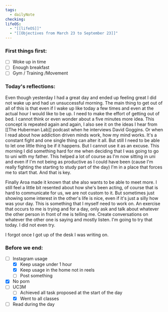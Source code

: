 ```yaml
---
tags:
  - dailyNote
checking: 
lifeOS:
  - "[[lifeOS]]"
  - "[[Objectives from March 23 to September 23]]"
---
```

###  First things first: 

- [ ]  Woke up in time
- [ ] Enough breakfast
- [ ] Gym / Training /Movement

### Today's reflections: 
Even though yesterday I had a great day and ended up feeling great I did not wake up and had un unsuccessful morning. The main thing to get out of all of this is that even if I wake up like today a few times and even at the actual hour I would like to be up. I need to make the effort of getting out of bed. I cannot think or even wonder about a five minutes more idea. 
This concept is repeated again and again, I also see it on the ideas I hear from [[The Huberman Lab]] podcast when he interviews David Goggins. Or when I read about how addiction driven minds work, how my mind works. It's a constant fight and one single thing can alter it all. But still I need to be able to let one little thing be if it happens. But I cannot use it as an excuse. 
This morning I did something hard for me when deciding that I was going to go to uni with my father. This helped a lot of course as I'm now sitting in uni and even if I'm not being as productive as I could have been (cause I'm really fighting the starting to study part of the day) I'm in a place that forces me to start that. And that is key. 

Finally Aroa made it known that she also wants to be able to meet more. I still feel a little bit resented about how she's been acting, of course that is hard to communicate for us, we are not custom to it. But sometimes just showing some interest in the other's life is nice, even if it's just a silly how was your day. 
This is something that I myself need to work on. An exercise that occurs to me is trying and for a day, only ask and talk about whatever the other person in front of me is telling me. Create conversations on whatever the other one is saying and mostly listen. I'm going to try that today.  I did not even try.

I forgot once I got up of the desk I was writing on. 
### Before we end: 

- [ ]  Instagram usage
	- [x] Keep usage under 1 hour
	- [x] Keep usage in the home not in reels
	- [ ] Post something

- [x] No porn 
- [ ] UC3M
	- [ ] Achieved all task proposed at the start of the day
	- [x] Went to all classes

- [ ] Read during the day